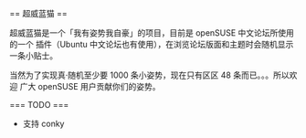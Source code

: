 == 超威蓝猫 ==

超威蓝猫是一个「我有姿势我自豪」的项目，目前是 openSUSE 中文论坛所使用的一个
插件（Ubuntu 中文论坛也有使用），在浏览论坛版面和主题时会随机显示一条小贴士。

当然为了实现真·随机至少要 1000 条小姿势，现在只有区区 48 条而已。。。所以欢迎
广大 openSUSE 用户贡献你们的姿势。

=== TODO ===

* 支持 conky
